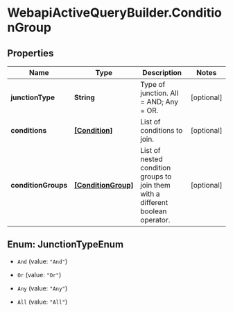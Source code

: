 # WebapiActiveQueryBuilder.ConditionGroup

## Properties
Name | Type | Description | Notes
------------ | ------------- | ------------- | -------------
**junctionType** | **String** | Type of junction. All &#x3D; AND; Any &#x3D; OR. | [optional] 
**conditions** | [**[Condition]**](Condition.md) | List of conditions to join. | [optional] 
**conditionGroups** | [**[ConditionGroup]**](ConditionGroup.md) | List of nested condition groups to join them with a different boolean operator. | [optional] 


<a name="JunctionTypeEnum"></a>
## Enum: JunctionTypeEnum


* `And` (value: `"And"`)

* `Or` (value: `"Or"`)

* `Any` (value: `"Any"`)

* `All` (value: `"All"`)




